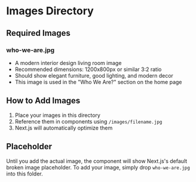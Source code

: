 # Images Directory

## Required Images

### who-we-are.jpg
- A modern interior design living room image
- Recommended dimensions: 1200x800px or similar 3:2 ratio
- Should show elegant furniture, good lighting, and modern decor
- This image is used in the "Who We Are?" section on the home page

## How to Add Images

1. Place your images in this directory
2. Reference them in components using `/images/filename.jpg`
3. Next.js will automatically optimize them

## Placeholder

Until you add the actual image, the component will show Next.js's default broken image placeholder.
To add your image, simply drop `who-we-are.jpg` into this folder.

